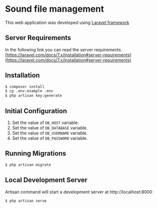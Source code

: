 # Sound file management

This web application was developed using [Laravel framework](https://laravel.com/)

## Server Requirements

In the following link you can read the server requirements.
[https://laravel.com/docs/7.x/installation#server-requirements](https://laravel.com/docs/7.x/installation#server-requirements)

## Installation

```sh
$ composer install
$ cp .env.example .env
$ php artisan key:generate
```

## Initial Configuration

1. Set the value of `DB_HOST` variable.
2. Set the value of `DB_DATABASE` variable.
3. Set the value of `DB_USERNAME` variable.
4. Set the value of `DB_PASSWORD` variable.

## Running Migrations

```sh
$ php artisan migrate
```

## Local Development Server

Artisan command will start a development server at http://localhost:8000

```sh
$ php artisan serve
```

